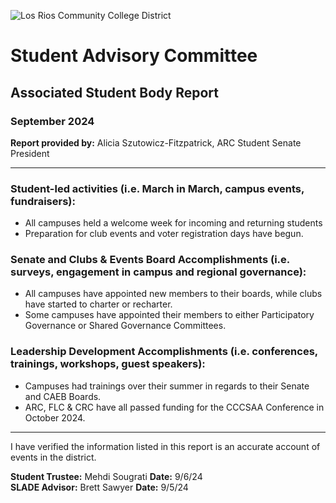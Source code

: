 <!-- Page 1 -->
![Los Rios Community College District](https://www.losrios.edu/images/logo.png)

# Student Advisory Committee

## Associated Student Body Report

### September 2024

**Report provided by:** Alicia Szutowicz-Fitzpatrick, ARC Student Senate President

---

### Student-led activities (i.e. March in March, campus events, fundraisers):
- All campuses held a welcome week for incoming and returning students
- Preparation for club events and voter registration days have begun.

### Senate and Clubs & Events Board Accomplishments (i.e. surveys, engagement in campus and regional governance):
- All campuses have appointed new members to their boards, while clubs have started to charter or recharter.
- Some campuses have appointed their members to either Participatory Governance or Shared Governance Committees.

### Leadership Development Accomplishments (i.e. conferences, trainings, workshops, guest speakers):
- Campuses had trainings over their summer in regards to their Senate and CAEB Boards.
- ARC, FLC & CRC have all passed funding for the CCCSAA Conference in October 2024.

---

I have verified the information listed in this report is an accurate account of events in the district.

**Student Trustee:** Mehdi Sougrati  **Date:** 9/6/24  
**SLADE Advisor:** Brett Sawyer  **Date:** 9/5/24
